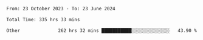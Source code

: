 

<!--START_SECTION:waka-->

```txt
From: 23 October 2023 - To: 23 June 2024

Total Time: 335 hrs 33 mins

Other              262 hrs 32 mins ███████████░░░░░░░░░░░░░░   43.90 %
```

<!--END_SECTION:waka-->
